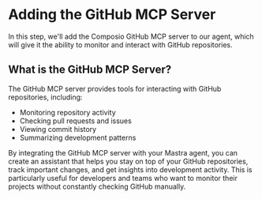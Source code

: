 # Adding the GitHub MCP Server

In this step, we'll add the Composio GitHub MCP server to our agent, which will give it the ability to monitor and interact with GitHub repositories.

## What is the GitHub MCP Server?

The GitHub MCP server provides tools for interacting with GitHub repositories, including:

- Monitoring repository activity
- Checking pull requests and issues
- Viewing commit history
- Summarizing development patterns

By integrating the GitHub MCP server with your Mastra agent, you can create an assistant that helps you stay on top of your GitHub repositories, track important changes, and get insights into development activity. This is particularly useful for developers and teams who want to monitor their projects without constantly checking GitHub manually.
